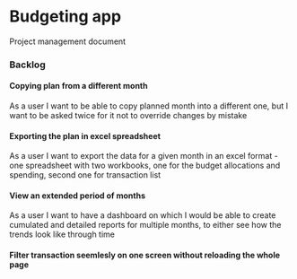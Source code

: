 # Budgeting app
Project management document


### Backlog
#### Copying plan from a different month
As a user I want to be able to copy planned month into a different one, but I want to be asked twice for it not to override changes by mistake

#### Exporting the plan in excel spreadsheet
As a user I want to export the data for a given month in an excel format - one spreadsheet with two workbooks, one for the budget allocations and spending, second one for transaction list

#### View an extended period of months
As a user I want to have a dashboard on which I would be able to create cumulated and detailed reports for multiple months, to either see how the trends look like through time

#### Filter transaction seemlesly on one screen without reloading the whole page
